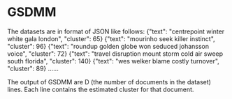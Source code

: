# GSDMM
The datasets are in format of JSON like follows:
	{"text": "centrepoint winter white gala london", "cluster": 65}
	{"text": "mourinho seek killer instinct", "cluster": 96}
	{"text": "roundup golden globe won seduced johansson voice", "cluster": 72}
	{"text": "travel disruption mount storm cold air sweep south florida", "cluster": 140}
	{"text": "wes welker blame costly turnover", "cluster": 89}
		......
	
The output of GSDMM are D (the number of documents in the dataset) lines. Each line contains the estimated cluster for that document.
